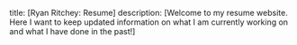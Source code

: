 
title: [Ryan Ritchey: Resume]
description: [Welcome to my resume website. Here I want to keep updated information on what I am currently working on and what I have done in the past!]
